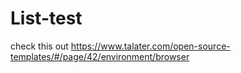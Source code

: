 # List-test

check this out https://www.talater.com/open-source-templates/#/page/42/environment/browser
